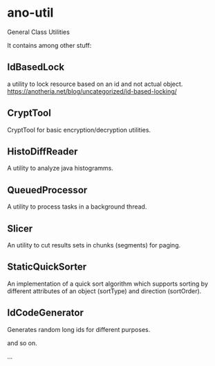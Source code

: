 # ano-util
General Class Utilities

It contains among other stuff:

## IdBasedLock 
a utility to lock resource based on an id and not actual object.
https://anotheria.net/blog/uncategorized/id-based-locking/

## CryptTool 
CryptTool for basic encryption/decryption utilities.

## HistoDiffReader
A utility to analyze java histogramms.

## QueuedProcessor
A utility to process tasks in a background thread.

## Slicer
An utility to cut results sets in chunks (segments) for paging.

## StaticQuickSorter
An implementation of a quick sort algorithm which supports sorting by different attributes of an object (sortType) and direction (sortOrder).

## IdCodeGenerator
Generates random long ids for different purposes.

and so on.


...